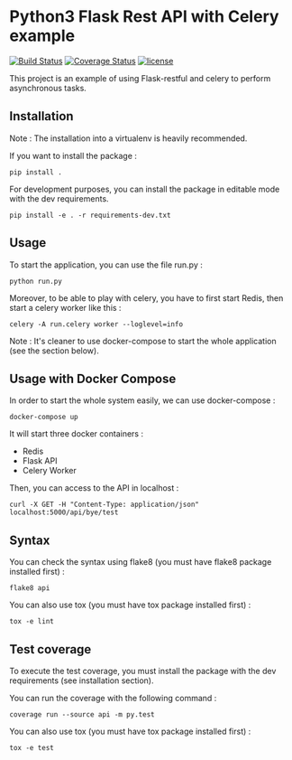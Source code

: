 # Python3 Flask Rest API with Celery example

[![Build Status](https://travis-ci.org/matthieugouel/python-flask-celery-example.svg?branch=master)](https://travis-ci.org/matthieugouel/python-flask-celery-example)
[![Coverage Status](https://img.shields.io/coveralls/github/matthieugouel/python-flask-celery-example.svg)](https://coveralls.io/github/matthieugouel/python-flask-celery-example?branch=master)
[![license](https://img.shields.io/github/license/matthieugouel/python-flask-celery-example.svg)](https://github.com/matthieugouel/python-flask-celery-example/blob/master/LICENSE)

This project is an example of using Flask-restful and celery to perform asynchronous tasks.

## Installation

Note : The installation into a virtualenv is heavily recommended.

If you want to install the package :

```
pip install .
```

For development purposes, you can install the package in editable mode with the dev requirements.

```
pip install -e . -r requirements-dev.txt
```

## Usage

To start the application, you can use the file run.py :

```
python run.py
```

Moreover, to be able to play with celery, you have to first start Redis, then start a celery worker like this :

```
celery -A run.celery worker --loglevel=info
```

Note : It's cleaner to use docker-compose to start the whole application (see the section below).

## Usage with Docker Compose

In order to start the whole system easily, we can use docker-compose :

```
docker-compose up
```

It will start three docker containers :
- Redis
- Flask API
- Celery Worker

Then, you can access to the API in localhost :

```
curl -X GET -H "Content-Type: application/json" localhost:5000/api/bye/test
```

## Syntax

You can check the syntax using flake8 (you must have flake8 package installed first) :

```
flake8 api
```

You can also use tox (you must have tox package installed first) :

```
tox -e lint
```

## Test coverage

To execute the test coverage, you must install the package with the dev requirements (see installation section).

You can run the coverage with the following command :

```
coverage run --source api -m py.test
```

You can also use tox (you must have tox package installed first) :

```
tox -e test
```

